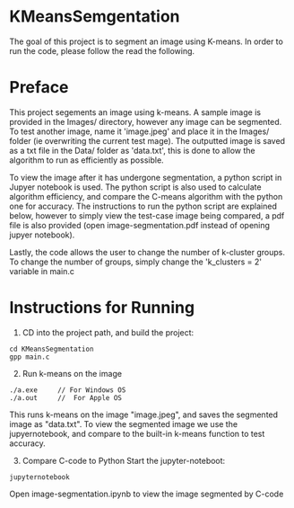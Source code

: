 # KMeansSemgentation

The goal of this project is to segment an image using K-means. In order to run the code, please follow the read the following. 

<h1>Preface</h1>
<p>
This project segements an image using k-means. A sample image is provided in the Images/ directory, however any image can be segmented. To test another image, name it 'image.jpeg' and place it in the Images/ folder (ie overwriting the current test mage). The outputted image is saved as a txt file in the Data/ folder as 'data.txt', this is done to allow the algorithm to run as efficiently as possible. 
</p>
<p>
To view the image after it has undergone segmentation, a python script in Jupyer notebook is used. The python script is also used to calculate algorithm efficiency, and compare the C-means algorithm with the python one for accuracy. The instructions to run the python script are explained below, however to simply view the test-case image being compared, a pdf file is also provided (open image-segmentation.pdf instead of opening jupyer notebook).
</p>
<p>
Lastly, the code allows the user to change the number of k-cluster groups. To change the number of groups, simply change the 'k_clusters = 2' variable in main.c
</p>

<h1>Instructions for Running</h1>

1. CD into the project path, and build the project:
```console
cd KMeansSegmentation
gpp main.c
```

2. Run k-means on the image
```console
./a.exe     // For Windows OS
./a.out     //  For Apple OS
``` 


This runs k-means on the image "image.jpeg", and saves the segmented image as "data.txt". To view the segmented image we use the jupyernotebook, and compare to the built-in k-means function to test accuracy.

3. Compare C-code to Python
Start the jupyter-noteboot: 
```console
jupyternotebook
```
Open image-segmentation.ipynb to view the image segmented by C-code
